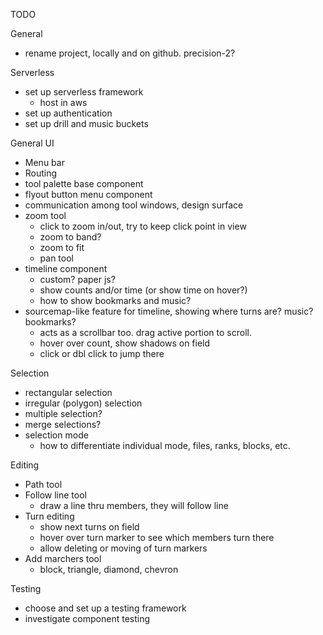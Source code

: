 TODO

General
* rename project, locally and on github.  precision-2?


Serverless
* set up serverless framework
    * host in aws
* set up authentication
* set up drill and music buckets

General UI
* Menu bar
* Routing
* tool palette base component
* flyout button menu component
* communication among tool windows, design surface
* zoom tool
    * click to zoom in/out, try to keep click point in view
    * zoom to band?
    * zoom to fit
    * pan tool
* timeline component
    * custom? paper js? 
    * show counts and/or time (or show time on hover?)
    * how to show bookmarks and music?
* sourcemap-like feature for timeline, showing where turns are? music? bookmarks?
    * acts as a scrollbar too. drag active portion to scroll.
    * hover over count, show shadows on field
    * click or dbl click to jump there

Selection
* rectangular selection
* irregular (polygon) selection
* multiple selection?
* merge selections?
* selection mode
    * how to differentiate individual mode, files, ranks, blocks, etc.

Editing
* Path tool
* Follow line tool 
    * draw a line thru members, they will follow line
* Turn editing 
    * show next turns on field
    * hover over turn marker to see which members turn there
    * allow deleting or moving of turn markers
* Add marchers tool
    * block, triangle, diamond, chevron

Testing
* choose and set up a testing framework
* investigate component testing